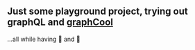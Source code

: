 ## Just some playground project, trying out graphQL and [graphCool](https://github.com/graphcool)
...all while having 🍻 and 🍿
